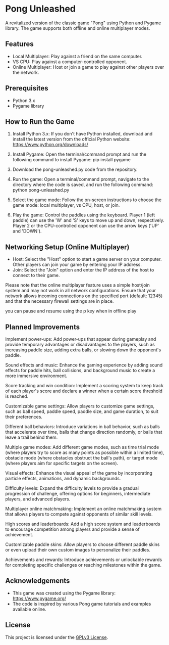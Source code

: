 # Pong Unleashed

A revitalized version of the classic game "Pong" using Python and Pygame library. The game supports both offline and online multiplayer modes.

## Features

- Local Multiplayer: Play against a friend on the same computer.
- VS CPU: Play against a computer-controlled opponent.
- Online Multiplayer: Host or join a game to play against other players over the network.

## Prerequisites

- Python 3.x
- Pygame library

## How to Run the Game

1. Install Python 3.x: If you don't have Python installed, download and install the latest version from the official Python website: https://www.python.org/downloads/

2. Install Pygame: Open the terminal/command prompt and run the following command to install Pygame: pip install pygame

3. Download the pong-unleashed.py code from the repository.

4. Run the game: Open a terminal/command prompt, navigate to the directory where the code is saved, and run the following command: python pong-unleashed.py

5. Select the game mode: Follow the on-screen instructions to choose the game mode: local multiplayer, vs CPU, host, or join.

6. Play the game: Control the paddles using the keyboard. Player 1 (left paddle) can use the 'W' and 'S' keys to move up and down, respectively. Player 2 or the CPU-controlled opponent can use the arrow keys ('UP' and 'DOWN').

## Networking Setup (Online Multiplayer)

- Host: Select the "Host" option to start a game server on your computer. Other players can join your game by entering your IP address.
- Join: Select the "Join" option and enter the IP address of the host to connect to their game.

Please note that the online multiplayer feature uses a simple host/join system and may not work in all network configurations. Ensure that your network allows incoming connections on the specified port (default: 12345) and that the necessary firewall settings are in place.

 you can pause and resume using the p key when in offline play

## Planned Improvements
Implement power-ups: Add power-ups that appear during gameplay and provide temporary advantages or disadvantages to the players, such as increasing paddle size, adding extra balls, or slowing down the opponent's paddle.

Sound effects and music: Enhance the gaming experience by adding sound effects for paddle hits, ball collisions, and background music to create a more immersive environment.

Score tracking and win condition: Implement a scoring system to keep track of each player's score and declare a winner when a certain score threshold is reached.

Customizable game settings: Allow players to customize game settings, such as ball speed, paddle speed, paddle size, and game duration, to suit their preferences.

Different ball behaviors: Introduce variations in ball behavior, such as balls that accelerate over time, balls that change direction randomly, or balls that leave a trail behind them.

Multiple game modes: Add different game modes, such as time trial mode (where players try to score as many points as possible within a limited time), obstacle mode (where obstacles obstruct the ball's path), or target mode (where players aim for specific targets on the screen).

Visual effects: Enhance the visual appeal of the game by incorporating particle effects, animations, and dynamic backgrounds.

Difficulty levels: Expand the difficulty levels to provide a gradual progression of challenge, offering options for beginners, intermediate players, and advanced players.

Multiplayer online matchmaking: Implement an online matchmaking system that allows players to compete against opponents of similar skill levels.

High scores and leaderboards: Add a high score system and leaderboards to encourage competition among players and provide a sense of achievement.

Customizable paddle skins: Allow players to choose different paddle skins or even upload their own custom images to personalize their paddles.

Achievements and rewards: Introduce achievements or unlockable rewards for completing specific challenges or reaching milestones within the game.

## Acknowledgements

- This game was created using the Pygame library: https://www.pygame.org/
- The code is inspired by various Pong game tutorials and examples available online.

## License

This project is licensed under the [GPLv3 License](LICENSE).